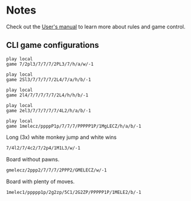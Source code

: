 # Notes

Check out the [User's manual](./assets/docs/um.pdf) to learn more about rules
and game control.

## CLI game configurations

```console
play local
game 7/2pl3/7/7/7/2PL3/7/h/a/w/-1
```

```console
play local
game 2Sl3/7/7/7/7/2L4/7/a/h/b/-1
```

```console
play local
game 2l4/7/7/7/7/7/2L4/h/h/b/-1
```

```console
play local
game 2el3/7/7/7/7/7/4L2/h/a/b/-1
```

```console
play local
game 1melecz/ppppP1p/7/7/7/PPPPP1P/1MgLECZ/h/a/b/-1
```

Long (3x) white monkey jump and white wins
```txt
7/4l2/7/4c2/7/2p4/1M1L3/w/-1
```

Board without pawns.
```txt
gmelecz/2ppp2/7/7/7/2PPP2/GMELECZ/w/-1
```

Board with plenty of moves.
```txt
1melec1/ppppp1p/2g2zp/5C1/2G2ZP/PPPPP1P/1MELE2/b/-1
```
